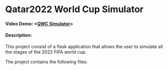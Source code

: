 # Qatar2022 World Cup Simulator
#### Video Demo:  <[QWC Simulator](https://youtu.be/xfvCNBkWF8U)>
#### Description: 

This project consist of a flask application that allows the user to simulate all the stages of the 2022 FIFA world cup.


The project contains the following files:


